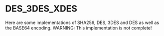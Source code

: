 # DES_3DES_XDES

Here are some implementations of SHA256, DES, 3DES and DES as well as the BASE64 encoding.
WARNING: This implementation is not complete!

